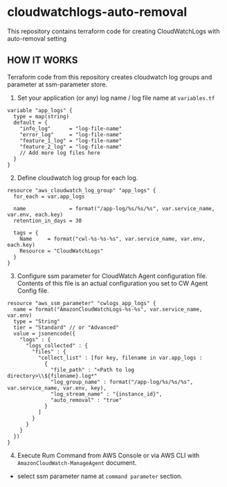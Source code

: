 # cloudwatchlogs-auto-removal
This repository contains terraform code for creating CloudWatchLogs with auto-removal setting

## HOW IT WORKS
Terraform code from this repository creates cloudwatch log groups and parameter at ssm-parameter store.
1. Set your application (or any) log name / log file name at `variables.tf`
```
variable "app_logs" {
  type = map(string)
  default = {
    "info_log"      = "log-file-name"
    "error_log"     = "log-file-name"
    "feature_1_log" = "log-file-name"
    "feature_2_log" = "log-file-name"
    // Add more log files here
  }
}

```
2. Define cloudwatch log group for each log.
```
resource "aws_cloudwatch_log_group" "app_logs" {
  for_each = var.app_logs

  name              = format("/app-log/%s/%s/%s", var.service_name, var.env, each.key)
  retention_in_days = 30

  tags = {
    Name     = format("cwl-%s-%s-%s", var.service_name, var.env, each.key)
    Resource = "CloudWatchLogs"
  }
}
```
3. Configure ssm parameter for CloudWatch Agent configuration file. Contents of this file is an actual configuration you set to CW Agent Config file.
```
resource "aws_ssm_parameter" "cwlogs_app_logs" {
  name = format("AmazonCloudWatchLogs-%s-%s", var.service_name, var.env)
  type = "String"
  tier = "Standard" // or "Advanced"
  value = jsonencode({
    "logs" : {
      "logs_collected" : {
        "files" : {
          "collect_list" : [for key, filename in var.app_logs :
            {
              "file_path" : "<Path to log directory>\\${filename}.log*"
              "log_group_name" : format("/app-log/%s/%s/%s", var.service_name, var.env, key),
              "log_stream_name" : "{instance_id}",
              "auto_removal" : "true"
            }
          ]
        }
      }
    }
  })
}
```

4. Execute Rum Command from AWS Console or via AWS CLI with `AmazonCloudWatch-ManageAgent` document.
  - select ssm parameter name at `command parameter` section.


